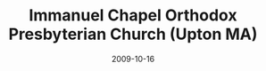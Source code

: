 ---
date: &id001 2009-10-16
end_date: null
location:
  address: 38 Hopkinton Road
  city: Upton
  state: MA
minister:
- end: 1999-01-01
  name: D. Leonard Gulstrom
  start: 1995-01-01
  type: pastor
- end: null
  name: Mark Marquis
  start: 2003-01-01
  type: pastor
ministers:
- D. Leonard Gulstrom
- Mark Marquis
name: Immanuel Chapel Orthodox Presbyterian Church
names:
- end: null
  name: Immanuel Chapel Orthodox Presbyterian Church
  start: 2009-10-16
origination_date: *id001
raw_data: "MA\nUpton\nImmanuel Chapel Orthodox Presbyterian Church  (October\
  \ 16, 2009\u2013 )\n(formerly independent)\n38 Hopkinton Road\nPastors: D. Leonard\
  \ Gulstrom, 1995\u201399 (while it was independent)\nMark Marquis, 2003\u2013"
received_from: formerly independent
states:
- MA
status:
  active: true
  end_date: null
  reason: null
  received_from: null
  withdrawal_to: null
title: Immanuel Chapel Orthodox Presbyterian Church (Upton MA)

---